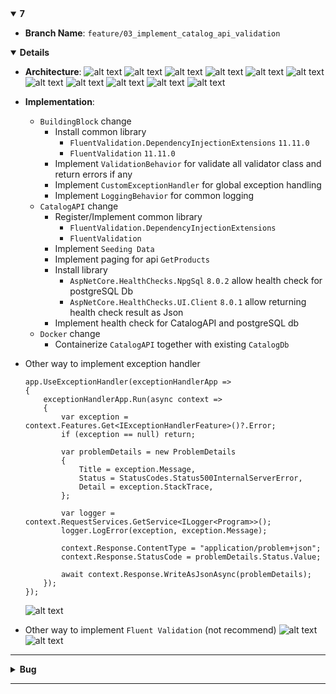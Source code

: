 <details open>
<summary id="7"><strong>7</strong></summary>

- **Branch Name**: `feature/03_implement_catalog_api_validation`

<details open>
<summary><strong>Details</strong></summary>

- **Architecture**:
![alt text](img/common/1734321999000-e6a3e4a3-3edf-46fe-9d11-d6cd0e5feb28_16.jpg)
![alt text](img/common/1734321999000-e6a3e4a3-3edf-46fe-9d11-d6cd0e5feb28_163.jpg) 
![alt text](img/common/1734321999000-e6a3e4a3-3edf-46fe-9d11-d6cd0e5feb28_166.jpg) 
![alt text](img/common/1734321999000-e6a3e4a3-3edf-46fe-9d11-d6cd0e5feb28_172.jpg) 
![alt text](img/common/1734321999000-e6a3e4a3-3edf-46fe-9d11-d6cd0e5feb28_175.jpg) 
![alt text](img/7/1734321999000-e6a3e4a3-3edf-46fe-9d11-d6cd0e5feb28_178.jpg) 
![alt text](img/7/1734321999000-e6a3e4a3-3edf-46fe-9d11-d6cd0e5feb28_180.jpg) 
![alt text](img/7/1734321999000-e6a3e4a3-3edf-46fe-9d11-d6cd0e5feb28_181.jpg) 
![alt text](img/7/1734321999000-e6a3e4a3-3edf-46fe-9d11-d6cd0e5feb28_182.jpg) 
![alt text](img/7/1734321999000-e6a3e4a3-3edf-46fe-9d11-d6cd0e5feb28_184.jpg)
![alt text](img/7/1734321999000-e6a3e4a3-3edf-46fe-9d11-d6cd0e5feb28_185.jpg) 

- **Implementation**:
    - `BuildingBlock` change
        - Install common library
            - `FluentValidation.DependencyInjectionExtensions` `11.11.0`
            - `FluentValidation` `11.11.0`
        - Implement `ValidationBehavior` for validate all validator class and return errors if any
        - Implement `CustomExceptionHandler` for global exception handling
        - Implement `LoggingBehavior` for common logging 
    - `CatalogAPI` change
        - Register/Implement common library
            - `FluentValidation.DependencyInjectionExtensions`
            - `FluentValidation`
        - Implement `Seeding Data`
        - Implement paging for api `GetProducts`
        - Install library
            - `AspNetCore.HealthChecks.NpgSql` `8.0.2` allow health check for postgreSQL Db
            - `AspNetCore.HealthChecks.UI.Client` `8.0.1` allow returning health check result as Json
        - Implement health check for CatalogAPI and postgreSQL db
    - `Docker` change
        - Containerize `CatalogAPI` together with existing `CatalogDb`

- Other way to implement exception handler
    ``` CSharp
    app.UseExceptionHandler(exceptionHandlerApp =>
    {
        exceptionHandlerApp.Run(async context =>
        {
            var exception = context.Features.Get<IExceptionHandlerFeature>()?.Error;
            if (exception == null) return;

            var problemDetails = new ProblemDetails
            {
                Title = exception.Message,
                Status = StatusCodes.Status500InternalServerError,
                Detail = exception.StackTrace,
            };

            var logger = context.RequestServices.GetService<ILogger<Program>>();
            logger.LogError(exception, exception.Message);

            context.Response.ContentType = "application/problem+json";
            context.Response.StatusCode = problemDetails.Status.Value;

            await context.Response.WriteAsJsonAsync(problemDetails);
        });
    });
    ```
    ![alt text](img/7/image-1.png)

- Other way to implement `Fluent Validation` (not recommend)
    ![alt text](img/7/image-1.png)
    ![alt text](img/7/image-2.png)


---
</details>
   
<details>
<summary><strong>Bug</strong></summary>

**Bug 1**: `LoggingBehavior` does not serialize object so when read the log some data is missing

![alt text](img/7/image-2.png)

**Bug 2**: `System.InvalidOperationException: Unable to configure HTTPS endpoint. No server certificate was specified, and the default developer certificate could not be found or is out of date.` when run .net project with docker
- Solution: i can't config for `https` but this can fix for `http`. This bug is cause by breaking change of `.Net 8`

[StackOverFlow Solution](https://stackoverflow.com/questions/59743735/docker-image-unable-to-configure-https-endpoint-no-server-certificate-was-spec)

add `- ASPNETCORE_URLS=http://+:8080` to your `docker-compose.override.yml` file and remove port config for `https` like `- ASPNETCORE_HTTPS_PORTS=8081` and `- "6060:8081"`

``` docker
  catalog.api:
    environment:
      - ASPNETCORE_ENVIRONMENT=Development
      - ASPNETCORE_URLS=http://+:8080
      - ConnectionStrings__Database=Server=catalogdb;Port=5432;Database=CatalogDb;User Id=postgres;Password=postgres;Include Error Detail=true
    depends_on:
      - catalogdb
    ports:
      - "6000:8080"
    volumes:
      - ${APPDATA}/Microsoft/UserSecrets:/home/app/.microsoft/usersecrets:ro
      - ${APPDATA}/ASP.NET/Https:/home/app/.aspnet/https:ro
```
![alt text](img/7/image-3.png)


</details>

</details>

---